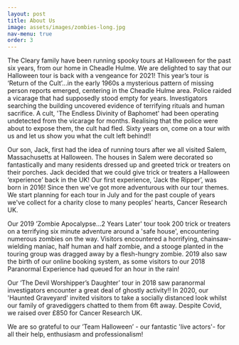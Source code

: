 ```yaml
---
layout: post
title: About Us
image: assets/images/zombies-long.jpg
nav-menu: true
order: 3
---
```

The Cleary family have been running spooky tours at Halloween for the past six years, from our home in Cheadle Hulme. We are delighted to say that our Halloween tour is back with a vengeance for 2021! This year’s tour is ‘Return of the Cult’...in the early 1960s a mysterious pattern of missing person reports emerged, centering in the Cheadle Hulme area. Police raided a vicarage that had supposedly stood empty for years. Investigators searching the building uncovered evidence of terrifying rituals and human sacrifice.  A cult, 'The Endless Divinity of Baphomet' had been operating undetected from the vicarage for months.  Realising that the police were about to expose them, the cult had fled. Sixty years on, come on a tour with us and let us show you what the cult left behind!!

Our son, Jack, first had the idea of running tours after we all visited Salem, Massachusetts at Halloween. The houses in Salem were decorated so fantastically and many residents dressed up and greeted trick or treaters on their porches. Jack decided that we could give trick or treaters a Halloween ‘experience’ back in the UK! Our first experience, ’Jack the Ripper’, was born in 2016! Since then we've got more adventurous with our tour themes. We start planning for each tour in July and for the past couple of years we've collect for a charity close to many peoples’ hearts, Cancer Research UK.

Our 2019 ’Zombie Apocalypse...2 Years Later' tour took 200 trick or treaters on a terrifying six minute adventure around a 'safe house', encountering numerous zombies on the way.  Visitors encountered a horrifying, chainsaw-wielding maniac, half human and half zombie, and a stooge planted in the touring group was dragged away by a flesh-hungry zombie.  2019 also saw the birth of our online booking system, as some visitors to our 2018 Paranormal Experience had queued for an hour in the rain!

Our ‘The Devil Worshipper’s Daughter’ tour in 2018 saw paranormal investigators encounter a great deal of ghostly activity!! In 2020, our 'Haunted Graveyard' invited visitors to take a socially distanced look whilst our family of gravediggers chatted to them from 6ft away. Despite Covid, we raised over £850 for Cancer Research UK.

We are so grateful to our ’Team Halloween’ - our fantastic 'live actors'- for all their help, enthusiasm and professionalism!
